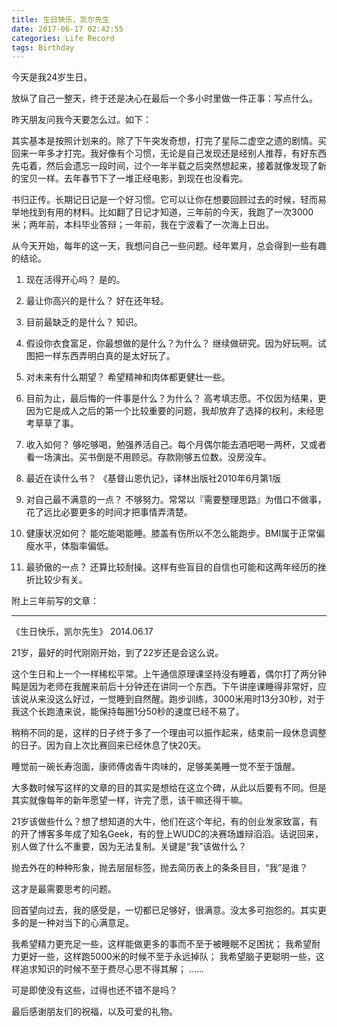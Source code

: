 ```yaml
---
title: 生日快乐，凯尔先生
date: 2017-06-17 02:42:55
categories: Life Record
tags: Birthday
---
```

今天是我24岁生日。

放纵了自己一整天，终于还是决心在最后一个多小时里做一件正事：写点什么。

昨天朋友问我今天要怎么过。如下：

其实基本是按照计划来的。除了下午突发奇想，打完了星际二虚空之遗的剧情。买回来一年多才打完。我好像有个习惯，无论是自己发现还是经别人推荐，有好东西先屯着，然后会遗忘一段时间，过个一年半载之后突然想起来，接着就像发现了新的宝贝一样。去年春节下了一堆正经电影，到现在也没看完。

书归正传。长期记日记是一个好习惯。它可以让你在想要回顾过去的时候，轻而易举地找到有用的材料。比如翻了日记才知道，三年前的今天，我跑了一次3000米；两年前，本科毕业答辩；一年前，我在宁波看了一次海上日出。

从今天开始，每年的这一天，我想问自己一些问题。经年累月，总会得到一些有趣的结论。

1. 现在活得开心吗？
是的。

2. 最让你高兴的是什么？
好在还年轻。

3. 目前最缺乏的是什么？
知识。

4. 假设你衣食富足，你最想做的是什么？为什么？
继续做研究。因为好玩啊。试图把一样东西弄明白真的是太好玩了。

5. 对未来有什么期望？
希望精神和肉体都更健壮一些。

6. 目前为止，最后悔的一件事是什么？为什么？
高考填志愿。不仅因为结果，更因为它是成人之后的第一个比较重要的问题，我却放弃了选择的权利，未经思考草草了事。

7. 收入如何？
够吃够喝，勉强养活自己。每个月偶尔能去酒吧喝一两杯，又或者看一场演出。买书倒是不用顾忌。存款刚够五位数。没房没车。

8. 最近在读什么书？
《基督山恩仇记》，译林出版社2010年6月第1版

8. 对自己最不满意的一点？
不够努力。常常以『需要整理思路』为借口不做事，花了远比必要更多的时间才把事情弄清楚。

9. 健康状况如何？
能吃能喝能睡。膝盖有伤所以不怎么能跑步。BMI属于正常偏瘦水平，体脂率偏低。

10. 最骄傲的一点？
还算比较耐操。这样有些盲目的自信也可能和这两年经历的挫折比较少有关。

附上三年前写的文章：

---
《生日快乐，凯尔先生》  2014.06.17

21岁，最好的时代刚刚开始，到了22岁还是会这么说。
 
这个生日和上一个一样稀松平常。上午通信原理课坚持没有睡着，偶尔打了两分钟盹是因为老师在我醒来前后十分钟还在讲同一个东西。下午讲座课睡得非常好，应该说从来没这么好过，一觉睡到自然醒。跑步训练，3000米用时13分30秒，对于我这个长跑渣来说，能保持每圈1分50秒的速度已经不易了。
 
稍稍不同的是，这样的日子终于多了一个理由可以振作起来，结束前一段休息调整的日子。因为自上次比赛回来已经休息了快20天。
 
睡觉前一碗长寿泡面，康师傅卤香牛肉味的，足够美美睡一觉不至于饿醒。
 
大多数时候写这样的文章的目的其实是想给在这立个碑，从此以后要有不同。但是其实就像每年的新年愿望一样，许完了愿，该干嘛还得干嘛。
 
21岁该做些什么？想了想知道的大牛，他们在这个年纪，有的创业发家致富，有的开了博客多年成了知名Geek，有的登上WUDC的决赛场雄辩滔滔。话说回来，别人做了什么不重要，因为无法复制。关键是“我”该做什么？
 
抛去外在的种种形象，抛去层层标签，抛去简历表上的条条目目，“我”是谁？
 
这才是最需要思考的问题。
 
回首望向过去，我的感受是，一切都已足够好，很满意。没太多可抱怨的。其实更多的是一种对当下的心满意足。
 
我希望精力更充足一些，这样能做更多的事而不至于被睡眠不足困扰；
我希望耐力更好一些，这样跑5000米的时候不至于永远掉队；
我希望脑子更聪明一些，这样追求知识的时候不至于费尽心思不得其解；
……
 
可是即使没有这些，过得也还不错不是吗？
 
最后感谢朋友们的祝福，以及可爱的礼物。


